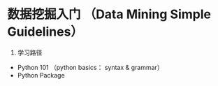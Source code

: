 # 数据挖掘入门 （Data Mining Simple Guidelines）

1. 学习路径
- Python 101 （python basics： syntax & grammar） 
- Python Package
